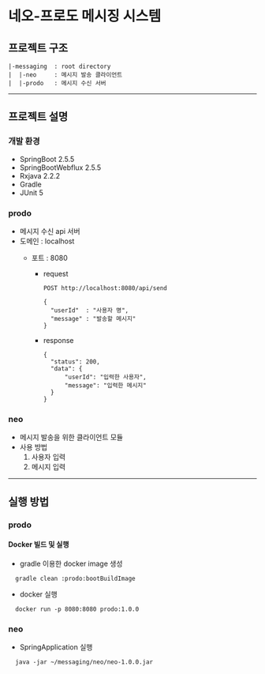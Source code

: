 # 네오-프로도 메시징 시스템

## 프로젝트 구조
```shell
|-messaging  : root directory
|  |-neo     : 메시지 발송 클라이언트
|  |-prodo   : 메시지 수신 서버  
```

---

## 프로젝트 설명
### 개발 환경
- SpringBoot 2.5.5
- SpringBootWebflux 2.5.5
- Rxjava 2.2.2
- Gradle
- JUnit 5

### prodo
- 메시지 수신 api 서버
- 도메인 : localhost
  - 포트 : 8080

    - request
      ```shell
      POST http://localhost:8080/api/send
    
      {
        "userId"  : "사용자 명",
        "message" : "발송할 메시지"
      }
      ```
    - response
      ```shell
      {
        "status": 200,
        "data": {
            "userId": "입력한 사용자",
            "message": "입력한 메시지"
        }
      }
      ```

### neo
- 메시지 발송을 위한 클라이언트 모듈
- 사용 방법
  1. 사용자 입력
  2. 메시지 입력

---

## 실행 방법
### prodo 
#### Docker 빌드 및 실행
- gradle 이용한 docker image 생성
```shell
  gradle clean :prodo:bootBuildImage
```

- docker 실행
```shell
  docker run -p 8080:8080 prodo:1.0.0
```

### neo
- SpringApplication 실행
```shell
  java -jar ~/messaging/neo/neo-1.0.0.jar
```
 